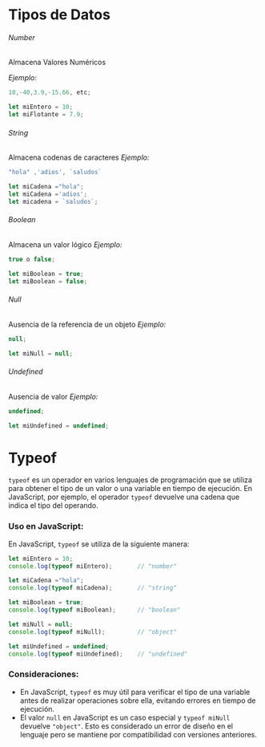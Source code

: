 # Tipos de Datos
###### Number
Almacena Valores Numéricos

*Ejemplo:*
```js
10,-40,3.9,-15.66, etc;

let miEntero = 10;
let miFlotante = 7.9;
```

###### String 
Almacena codenas de caracteres 
*Ejemplo:*

```js
"hola" ,'adios', `saludos`

let miCadena ="hola";
let miCadena ='adios';
let micadena = `saludos`;
```

###### Boolean 
Almacena un valor lógico
*Ejemplo:*

```js
true o false;

let miBoolean = true;
let miBoolean = false;

```

###### Null
Ausencia de la referencia de un objeto
 *Ejemplo:*
```js
null;

let miNull = null;

```

###### Undefined
Ausencia de valor
 *Ejemplo:*
```js
undefined;

let miUndefined = undefined;

```

# Typeof
`typeof` es un operador en varios lenguajes de programación que se utiliza para obtener el tipo de un valor o una variable en tiempo de ejecución. En JavaScript, por ejemplo, el operador `typeof` devuelve una cadena que indica el tipo del operando.

### Uso en JavaScript:

En JavaScript, `typeof` se utiliza de la siguiente manera:
```js
let miEntero = 10;
console.log(typeof miEntero);       // "number"

let miCadena ="hola";
console.log(typeof miCadena);       // "string"

let miBoolean = true;
console.log(typeof miBoolean);      // "boolean"

let miNull = null;
console.log(typeof miNull);         // "object" 

let miUndefined = undefined;
console.log(typeof miUndefined);    // "undefined" 

```
### Consideraciones:

- En JavaScript, `typeof` es muy útil para verificar el tipo de una variable antes de realizar operaciones sobre ella, evitando errores en tiempo de ejecución.
- El valor `null` en JavaScript es un caso especial y `typeof miNull` devuelve `"object"`. Esto es considerado un error de diseño en el lenguaje pero se mantiene por compatibilidad con versiones anteriores.

